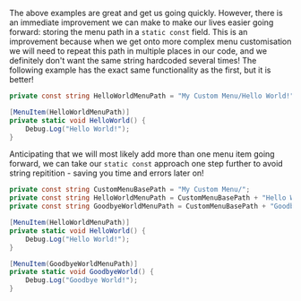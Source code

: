 The above examples are great and get us going quickly. However, there is an immediate improvement we can make to make our lives easier going forward: storing the menu path in a `static const` field. This is an improvement because when we get onto more complex menu customisation we will need to repeat this path in multiple places in our code, and we definitely don't want the same string hardcoded several times! The following example has the exact same functionality as the first, but it is better!
```c#
private const string HelloWorldMenuPath = "My Custom Menu/Hello World!";
```
```c#
[MenuItem(HelloWorldMenuPath)]
private static void HelloWorld() {
	Debug.Log("Hello World!");
}
```
Anticipating that we will most likely add more than one menu item going forward, we can take our `static const` approach one step further to avoid string repitition - saving you time and errors later on!
```c#
private const string CustomMenuBasePath = "My Custom Menu/";
private const string HelloWorldMenuPath = CustomMenuBasePath + "Hello World!";
private const string GoodbyeWorldMenuPath = CustomMenuBasePath + "Goodbye World!";
```
```c#
[MenuItem(HelloWorldMenuPath)]
private static void HelloWorld() {
	Debug.Log("Hello World!");
}

[MenuItem(GoodbyeWorldMenuPath)]
private static void GoodbyeWorld() {
	Debug.Log("Goodbye World!");
}
```
